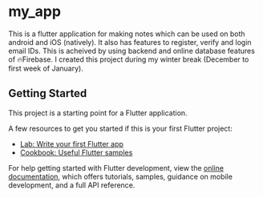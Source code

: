 # my_app

This is a flutter application for making notes which can be used on both android and iOS (natively). It also has features to register, verify and login email IDs.
This is acheived by using backend and online database features of 🔥Firebase. I created this project during my winter break (December to first week of January).


## Getting Started

This project is a starting point for a Flutter application.

A few resources to get you started if this is your first Flutter project:

- [Lab: Write your first Flutter app](https://docs.flutter.dev/get-started/codelab)
- [Cookbook: Useful Flutter samples](https://docs.flutter.dev/cookbook)

For help getting started with Flutter development, view the
[online documentation](https://docs.flutter.dev/), which offers tutorials,
samples, guidance on mobile development, and a full API reference.
